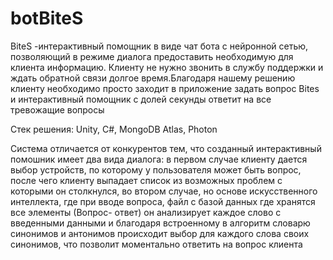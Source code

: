 # botBiteS


BiteS -интерактивный помощник в виде чат бота с нейронной сетью, позволяющий
в режиме диалога предоставить необходимую для клиента информацию. Клиенту не нужно
звонить в службу поддержки и ждать обратной связи долгое время.Благодаря нашему решению
клиенту необходимо просто заходит в приложение задать вопрос Bites и интерактивный
помощник с долей секунды ответит на все тревожащие вопросы

Стек решения: Unity, C#, MongoDB Atlas, Photon

Система отличается от конкурентов тем, что созданный интерактивный помошник имеет два
вида диалога: в первом случае клиенту дается выбор устройств, по которому у пользователя
может быть вопрос, после чего клиенту выпадает список из возможных проблем с которыми он
столкнулся, во втором случае, но основе искусственного интеллекта, где при вводе вопроса,
файл с базой данных где хранятся все элементы (Вопрос- ответ) он анализирует каждое слово
с введенными данными и благодаря встроенному в алгоритм словарю синонимов и антонимов
происходит выбор для каждого слова своих синонимов, что позволит моментально ответить на вопрос
клиента
